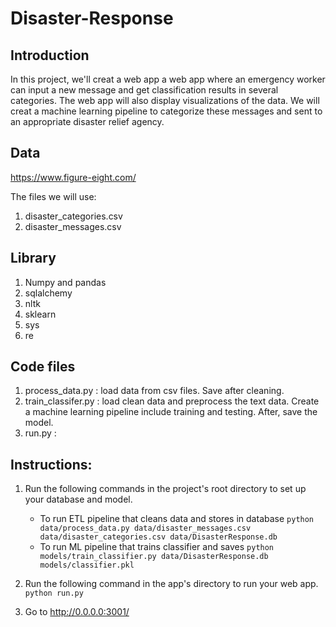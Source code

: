 # Disaster-Response

## Introduction
In this project, we'll creat a web app a web app where an emergency worker can input a new message and get classification results in several categories. The web app will also display visualizations of the data.
We will creat a machine learning pipeline to categorize these messages and sent to an appropriate disaster relief agency.

## Data
https://www.figure-eight.com/

The files we will use:
 1. disaster_categories.csv
 2. disaster_messages.csv

## Library

1. Numpy and pandas
2.  sqlalchemy
3.  nltk
4.  sklearn
5.  sys
6.  re


## Code files
1. process_data.py : load data from csv files. Save after cleaning.
2. train_classifer.py : load clean data and preprocess the text data. Create a machine learning pipeline include training and 
                        testing. After, save the model.
3. run.py : 


## Instructions:
1. Run the following commands in the project's root directory to set up your database and model.

    - To run ETL pipeline that cleans data and stores in database
        `python data/process_data.py data/disaster_messages.csv data/disaster_categories.csv data/DisasterResponse.db`
    - To run ML pipeline that trains classifier and saves
        `python models/train_classifier.py data/DisasterResponse.db models/classifier.pkl`

2. Run the following command in the app's directory to run your web app.
    `python run.py`

3. Go to http://0.0.0.0:3001/





